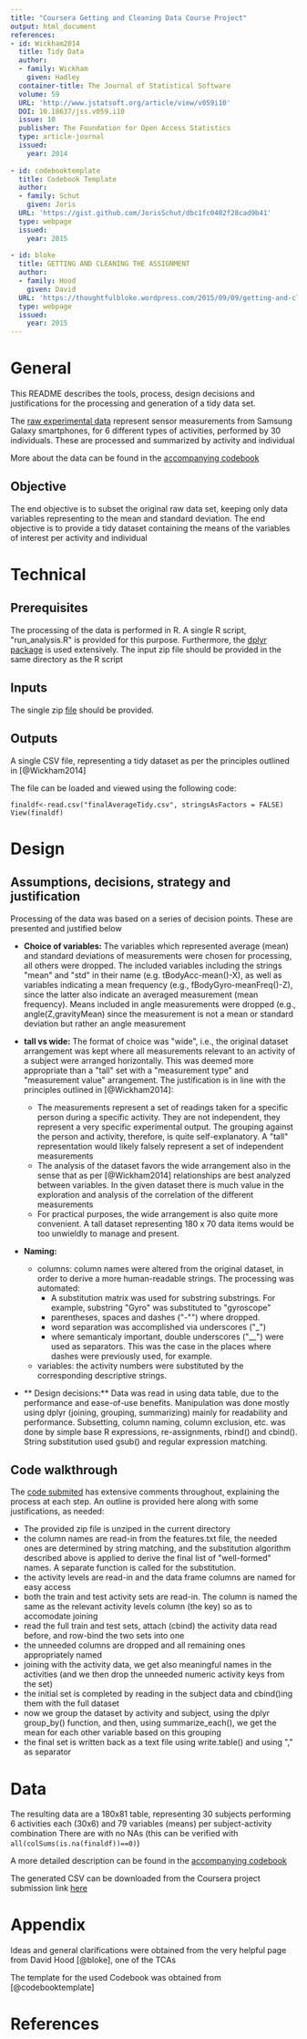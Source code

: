 ```yaml
---
title: "Coursera Getting and Cleaning Data Course Project"
output: html_document
references:
- id: Wickham2014
  title: Tidy Data
  author:
  - family: Wickham
    given: Hadley
  container-title: The Journal of Statistical Software
  volume: 59
  URL: 'http://www.jstatsoft.org/article/view/v059i10'
  DOI: 10.18637/jss.v059.i10
  issue: 10
  publisher: The Foundation for Open Access Statistics
  type: article-journal
  issued:
    year: 2014
  
- id: codebooktemplate
  title: Codebook Template
  author:
  - family: Schut
    given: Joris
  URL: 'https://gist.github.com/JorisSchut/dbc1fc0402f28cad9b41'
  type: webpage
  issued:
    year: 2015
    
- id: bloke
  title: GETTING AND CLEANING THE ASSIGNMENT
  author:
  - family: Hood
    given: David
  URL: 'https://thoughtfulbloke.wordpress.com/2015/09/09/getting-and-cleaning-the-assignment/'
  type: webpage
  issued:
    year: 2015    
---
```



# General
This README describes the tools, process, design decisions and justifications
for the processing and generation of a tidy data set. 

The [raw experimental data](https://archive.ics.uci.edu/ml/datasets/Human+Activity+Recognition+Using+Smartphones)
 represent  sensor measurements from Samsung Galaxy smartphones, for 
 6 different types of activities, performed by 30 individuals. These are 
 processed and summarized by activity and individual

More about the data can be found in the [accompanying codebook](https://github.com/GitAlexGit/tidyDataProjectRepo/blob/master/projectCodeBook.md)

## Objective
The end objective is to subset the original raw data set, keeping only data 
variables representing to the mean and standard deviation.
The end objective is to provide a tidy dataset containing the means of the
variables of interest per activity and individual

# Technical
## Prerequisites
The processing of the data is performed in R. 
A single R script, "run_analysis.R"
is provided for this purpose. Furthermore, the 
[dplyr package](https://cran.rstudio.com/web/packages/dplyr/)
is used extensively.
The input zip file should be provided in the same directory as the R script

## Inputs
The single zip 
[file](https://d396qusza40orc.cloudfront.net/getdata%2Fprojectfiles%2FUCI%20HAR%20Dataset.zip)
should be provided.

## Outputs
A single CSV file, representing a tidy dataset as per the principles 
outlined in [@Wickham2014]

The file can be loaded and viewed using the following code:
```
finaldf<-read.csv("finalAverageTidy.csv", stringsAsFactors = FALSE)
View(finaldf)
```

# Design
## Assumptions, decisions, strategy and justification
Processing of the data was based on a series of decision points. These are 
presented and justified below

* **Choice of variables:** The variables which represented average (mean) and 
standard deviations of measurements were chosen for processing, all others were 
dropped. The included variables including the strings "mean" and "std" in their
name (e.g. tBodyAcc-mean()-X), as well as variables indicating a mean
frequency (e.g., fBodyGyro-meanFreq()-Z), since the latter also 
indicate an averaged measurement (mean frequency). Means included in 
angle measurements were dropped (e.g., angle(Z,gravityMean)
since the measurement is not a mean or standard deviation but rather an angle
measurement

* **tall vs wide:** The format of choice was "wide", i.e., the original dataset
arrangement was kept where all measurements relevant to an activity of a subject
were arranged horizontally. This was deemed more appropriate than a "tall" 
set with a "measurement type" and "measurement value" arrangement. The
justification is in line with the principles outlined in [@Wickham2014]:
    * The measurements represent a set of readings taken for a specific person
    during a specific activity. They are not independent, they represent a 
    very specific experimental output. The grouping against the person and
    activity, therefore, is quite self-explanatory. A "tall" representation
    would likely falsely represent a set of independent measurements
    * The analysis of the dataset favors the wide arrangement also in the sense
    that as per [@Wickham2014] relationships are best analyzed between variables. 
    In the given dataset there is much value in the exploration and analysis 
    of the correlation of the different measurements 
    * For practical purposes, the wide arrangement is also quite more convenient. 
    A tall dataset representing 180 x 70 data items would be too unwieldly to 
    manage and present.


* **Naming:** 
    * columns: column names were altered from the original dataset, in order to
    derive a more human-readable strings. The processing was automated: 
        * A substitution matrix was used for substring substrings. For example, 
        substring "Gyro" was substituted to "gyroscope"
        * parentheses, spaces and dashes ("-"") where dropped. 
        * word separation was accomplished via underscores ("_")
        * where semanticaly important, double underscores ("__") were used as 
        separators. This was the case in the places where dashes were previously 
        used, for example. 
    * variables: the activity numbers were substituted by the corresponding 
    descriptive strings. 
    
- ** Design decisions:** Data was read in using data table, due to the 
performance and ease-of-use benefits. Manipulation was done mostly using dplyr
(joining, grouping, summarizing) mainly for readability and performance. 
Subsetting, column naming, column exclusion, etc. was done by simple base R
expressions, re-assignments, rbind() and cbind(). 
String substitution used gsub() and regular
expression matching.


## Code walkthrough
The
[code submited](https://github.com/GitAlexGit/tidyDataProjectRepo/blob/master/run_analysis.R) 
has extensive comments throughout, explaining the process at each step. An 
outline is provided here along with some justifications, as needed:

* The provided zip file is unziped in the current directory
* the column names are read-in from the features.txt file, the needed ones are 
determined by string matching, and the substitution algorithm described above is 
applied to derive the final list of "well-formed" names. A separate function is
called for the substitution.
* the activity levels are read-in and the data frame columns are named for easy
access
* both the train and test activity sets are read-in. The column is named the same
as the relevant activity levels column (the key) so as to accomodate joining
* read the full train and test sets, attach (cbind) the activity data
read before, and row-bind the two sets into one
* the unneeded columns are dropped and all remaining ones appropriately named
* joining with the activity data, we get also meaningful names in the activities
(and we then drop the unneeded numeric activity keys from the set)
* the initial set is completed by reading in the subject data and cbind()ing them
with the full dataset
* now we group the dataset by activity and subject, using the dplyr group_by()
function, and then, using summarize_each(), we get the mean for each other variable
based on this grouping
* the final set is written back as a text file using write.table() and using
"," as separator

# Data
The resulting data are a 180x81 table, representing 30 subjects performing 
6 activities each (30x6) and 79 variables (means) per subject-activity combination
There are with no NAs (this can be verified with ```all(colSums(is.na(finaldf))==0)```)

A more detailed description can be found in the
[accompanying codebook](https://github.com/GitAlexGit/tidyDataProjectRepo/blob/master/projectCodeBook.md)

The generated CSV can be downloaded from the Coursera project submission link [here](https://s3.amazonaws.com/coursera-uploads/user-d7d31ee9e557755d96b6561c/975116/asst-3/4f259e70646811e5b91e69c27466c863.txt)


# Appendix
Ideas and general clarifications were obtained from the very helpful page from 
David Hood [@bloke], one of the TCAs 

The template for the used Codebook was obtained from [@codebooktemplate]


# References
